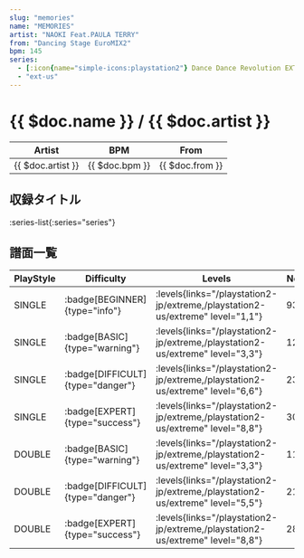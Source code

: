 ```yaml
---
slug: "memories"
name: "MEMORIES"
artist: "NAOKI Feat.PAULA TERRY"
from: "Dancing Stage EuroMIX2"
bpm: 145
series:
  - [:icon{name="simple-icons:playstation2"} Dance Dance Revolution EXTREME :icon{name="flag:jp-4x3"}](/playstation2-jp/extreme)
  - "ext-us"
---
```


# {{ $doc.name }} / {{ $doc.artist }}

|Artist|BPM|From|
|------|---|----|
|{{ $doc.artist }}|{{ $doc.bpm }}|{{ $doc.from }}|

## 収録タイトル

:series-list{:series="series"}

## 譜面一覧

|PlayStyle|Difficulty|Levels|Notes|Movie|
|---------|----------|------|-----|-----|
|SINGLE| :badge[BEGINNER]{type="info"}| :levels{links="/playstation2-jp/extreme,/playstation2-us/extreme" level="1,1"}|93/0||
|SINGLE| :badge[BASIC]{type="warning"}| :levels{links="/playstation2-jp/extreme,/playstation2-us/extreme" level="3,3"}|126/0||
|SINGLE| :badge[DIFFICULT]{type="danger"}| :levels{links="/playstation2-jp/extreme,/playstation2-us/extreme" level="6,6"}|232/0||
|SINGLE| :badge[EXPERT]{type="success"}| :levels{links="/playstation2-jp/extreme,/playstation2-us/extreme" level="8,8"}|308/0||
|DOUBLE| :badge[BASIC]{type="warning"}| :levels{links="/playstation2-jp/extreme,/playstation2-us/extreme" level="3,3"}|119/0||
|DOUBLE| :badge[DIFFICULT]{type="danger"}| :levels{links="/playstation2-jp/extreme,/playstation2-us/extreme" level="5,5"}|211/0||
|DOUBLE| :badge[EXPERT]{type="success"}| :levels{links="/playstation2-jp/extreme,/playstation2-us/extreme" level="8,8"}|288/0||
